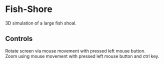 # Fish-Shore
3D simulation of a large fish shoal.

## Controls

Rotate screen via mouse movement with pressed left mouse button.\
Zoom using mouse movement with pressed left mouse button and ctrl key.
